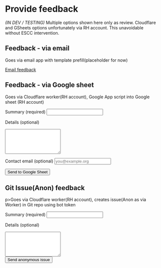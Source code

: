 <div id="feedback-page">
  <!-- wrapped to improve width setting for forms -->

# Provide feedback  

_(IN DEV / TESTING)_
Multiple options shown here only as review. Cloudflare and GSheets options unfortunately via RH account. This unavoidable without ESCC intervention. 

<div class="feedback-section" id="email">
<h2>Feedback - via email</h2>
<p>Goes via email app with template prefill(placeholder for now)</p>
<p class="feedback-actions">
  <a id="email-feedback" class="md-button" href="#">Email feedback</a>
</p>
</div>

<div class="feedback-section" id="sheets">
<h2>Feedback - via Google sheet</h2>
<p>Goes via Cloudflare worker(RH account), Google App script into Google sheet (RH account)</p>
<form id="gs-form">
  <!-- set by JS -->
  <input type="hidden" name="page" id="gs-page">
  <!-- honeypot (spam trap) -->
  <input type="text" name="hp_field" id="hp_field" style="display:none" tabindex="-1" autocomplete="off">

  <label for="gs-summary">Summary (required)</label>
  <input type="text" name="summary" id="gs-summary" required>

  <label for="gs-details">Details (optional)</label>
  <textarea name="details" id="gs-details" rows="5"></textarea>

  <label for="gs-email">Contact email (optional)</label>
  <input type="email" name="email" id="gs-email" placeholder="you@example.org">

  <div class="feedback-actions">
    <button type="submit" class="md-button">Send to Google Sheet</button>
  </div>

  <div class="feedback-success" id="gs-ok" hidden>Thanks -feedback received</div>
  <div class="feedback-error" id="gs-err" hidden>Sorry -something went wrong</div>
</form>
</div>

<div class="feedback-section" id="anon-gh">
<h2>Git Issue(Anon) feedback</h2>
p>Goes via Cloudflare worker(RH account), creates issue(Anon as via Worker) in Git repo using bot token</p>
<!-- this uses current CoE repo issues, but it could be pointed at seperate private repo -->
<form id="ghw-form">
  <!-- set by JS -->
  <input type="hidden" name="page" id="ghw-page">

  <label for="ghw-summary">Summary (required)</label>
  <input type="text" name="summary" id="ghw-summary" required>

  <label for="ghw-details">Details (optional)</label>
  <textarea name="details" id="ghw-details" rows="5"></textarea>

  <div class="feedback-actions">
    <button type="submit" class="md-button">Send anonymous issue</button>
  </div>

  <div class="feedback-success" id="gs-ok" hidden>Thanks -feedback received</div>
  <div class="feedback-error" id="gs-err" hidden>Sorry -something went wrong</div>
</form>
</div>


</div>